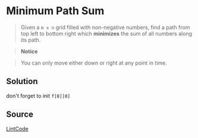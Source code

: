 # Minimum Path Sum

> Given a `m x n` grid filled with non-negative numbers, find a path from top left to bottom right which __minimizes__ the sum of all numbers along its path.

> __Notice__

> You can only move either down or right at any point in time.

## Solution

don't forget to init `f[0][0]`

## Source

[LintCode](http://www.lintcode.com/en/problem/minimum-path-sum/)